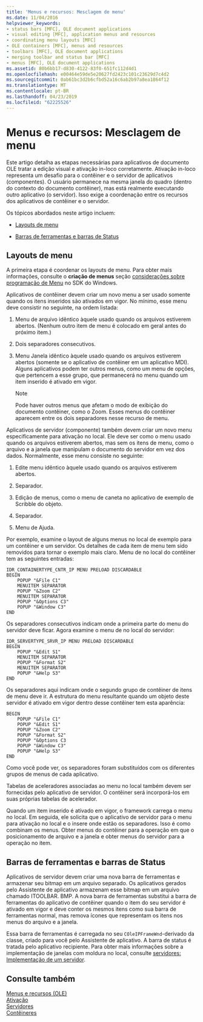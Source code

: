 ```yaml
---
title: 'Menus e recursos: Mesclagem de menu'
ms.date: 11/04/2016
helpviewer_keywords:
- status bars [MFC], OLE document applications
- visual editing [MFC], application menus and resources
- coordinating menu layouts [MFC]
- OLE containers [MFC], menus and resources
- toolbars [MFC], OLE document applications
- merging toolbar and status bar [MFC]
- menus [MFC], OLE document applications
ms.assetid: 80b6bb17-d830-4122-83f0-651fc112d4d1
ms.openlocfilehash: e00464e59de5e20627fd2423c101c23629d7c4d2
ms.sourcegitcommit: 0ab61bc3d2b6cfbd52a16c6ab2b97a8ea1864f12
ms.translationtype: MT
ms.contentlocale: pt-BR
ms.lasthandoff: 04/23/2019
ms.locfileid: "62225526"
---
```

# <a name="menus-and-resources-menu-merging"></a>Menus e recursos: Mesclagem de menu

Este artigo detalha as etapas necessárias para aplicativos de documento OLE tratar a edição visual e ativação in-loco corretamente. Ativação in-loco representa um desafio para o contêiner e o servidor de aplicativos (componentes). O usuário permanece na mesma janela do quadro (dentro do contexto do documento contêiner), mas está realmente executando outro aplicativo (o servidor). Isso exige a coordenação entre os recursos dos aplicativos de contêiner e o servidor.

Os tópicos abordados neste artigo incluem:

- [Layouts de menu](#_core_menu_layouts)

- [Barras de ferramentas e barras de Status](#_core_toolbars_and_status_bars)

##  <a name="_core_menu_layouts"></a> Layouts de menu

A primeira etapa é coordenar os layouts de menu. Para obter mais informações, consulte o **criação de menus** seção [considerações sobre programação de Menu](https://msdn.microsoft.com/library/ms647557.aspx) no SDK do Windows.

Aplicativos de contêiner devem criar um novo menu a ser usado somente quando os itens inseridos são ativados em vigor. No mínimo, esse menu deve consistir no seguinte, na ordem listada:

1. Menu de arquivo idêntico àquele usado quando os arquivos estiverem abertos. (Nenhum outro item de menu é colocado em geral antes do próximo item.)

1. Dois separadores consecutivos.

1. Menu Janela idêntico àquele usado quando os arquivos estiverem abertos (somente se o aplicativo de contêiner em um aplicativo MDI). Alguns aplicativos podem ter outros menus, como um menu de opções, que pertencem a esse grupo, que permanecerá no menu quando um item inserido é ativado em vigor.

    > [!NOTE]
    >  Pode haver outros menus que afetam o modo de exibição do documento contêiner, como o Zoom. Esses menus do contêiner aparecem entre os dois separadores nesse recurso de menu.

Aplicativos de servidor (componente) também devem criar um novo menu especificamente para ativação no local. Ele deve ser como o menu usado quando os arquivos estiverem abertos, mas sem os itens de menu, como o arquivo e a janela que manipulam o documento do servidor em vez dos dados. Normalmente, esse menu consiste no seguinte:

1. Edite menu idêntico àquele usado quando os arquivos estiverem abertos.

1. Separador.

1. Edição de menus, como o menu de caneta no aplicativo de exemplo de Scribble do objeto.

1. Separador.

1. Menu de Ajuda.

Por exemplo, examine o layout de alguns menus no local de exemplo para um contêiner e um servidor. Os detalhes de cada item de menu tem sido removidos para tornar o exemplo mais claro. Menu de no local do contêiner tem as seguintes entradas:

```
IDR_CONTAINERTYPE_CNTR_IP MENU PRELOAD DISCARDABLE
BEGIN
    POPUP "&File C1"
    MENUITEM SEPARATOR
    POPUP "&Zoom C2"
    MENUITEM SEPARATOR
    POPUP "&Options C3"
    POPUP "&Window C3"
END
```

Os separadores consecutivos indicam onde a primeira parte do menu do servidor deve ficar. Agora examine o menu de no local do servidor:

```
IDR_SERVERTYPE_SRVR_IP MENU PRELOAD DISCARDABLE
BEGIN
    POPUP "&Edit S1"
    MENUITEM SEPARATOR
    POPUP "&Format S2"
    MENUITEM SEPARATOR
    POPUP "&Help S3"
END
```

Os separadores aqui indicam onde o segundo grupo de contêiner de itens de menu deve ir. A estrutura do menu resultante quando um objeto deste servidor é ativado em vigor dentro desse contêiner tem esta aparência:

```
BEGIN
    POPUP "&File C1"
    POPUP "&Edit S1"
    POPUP "&Zoom C2"
    POPUP "&Format S2"
    POPUP "&Options C3
    POPUP "&Window C3"
    POPUP "&Help S3"
END
```

Como você pode ver, os separadores foram substituídos com os diferentes grupos de menus de cada aplicativo.

Tabelas de aceleradores associadas ao menu no local também devem ser fornecidas pelo aplicativo de servidor. O contêiner será incorporá-los em suas próprias tabelas de acelerador.

Quando um item inserido é ativado em vigor, o framework carrega o menu no local. Em seguida, ele solicita que o aplicativo de servidor para o menu para ativação no local e o insere onde estão os separadores. Isso é como combinam os menus. Obter menus do contêiner para a operação em que o posicionamento de arquivo e a janela e obter menus do servidor para a operação no item.

##  <a name="_core_toolbars_and_status_bars"></a> Barras de ferramentas e barras de Status

Aplicativos de servidor devem criar uma nova barra de ferramentas e armazenar seu bitmap em um arquivo separado. Os aplicativos gerados pelo Assistente de aplicativo armazenam esse bitmap em um arquivo chamado ITOOLBAR. BMP. A nova barra de ferramentas substitui a barra de ferramentas do aplicativo de contêiner quando o item do seu servidor é ativado em vigor e deve conter os mesmos itens como sua barra de ferramentas normal, mas remova ícones que representam os itens nos menus do arquivo e a janela.

Essa barra de ferramentas é carregada no seu `COleIPFrameWnd`-derivado da classe, criado para você pelo Assistente de aplicativo. A barra de status é tratada pelo aplicativo recipiente. Para obter mais informações sobre a implementação de janelas com moldura no local, consulte [servidores: Implementação de um servidor](../mfc/servers-implementing-a-server.md).

## <a name="see-also"></a>Consulte também

[Menus e recursos (OLE)](../mfc/menus-and-resources-ole.md)<br/>
[Ativação](../mfc/activation-cpp.md)<br/>
[Servidores](../mfc/servers.md)<br/>
[Contêineres](../mfc/containers.md)
